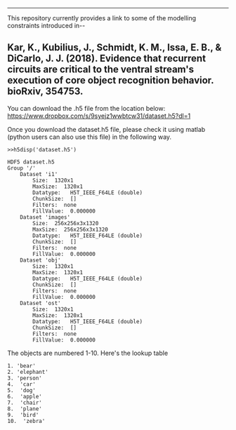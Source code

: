 
---
This repository currently provides a link to some of the modelling constraints introduced in--

Kar, K., Kubilius, J., Schmidt, K. M., Issa, E. B., & DiCarlo, J. J. (2018). Evidence that recurrent circuits are critical to the ventral stream's execution of core object recognition behavior. bioRxiv, 354753.
--- 
You can download the .h5 file from the location below:
https://www.dropbox.com/s/9syejz1wwbtcw31/dataset.h5?dl=1

Once you download the dataset.h5 file, 
please check it using matlab (python users can also use this file) in the following way.
```
>>h5disp('dataset.h5')
```
```
HDF5 dataset.h5 
Group '/' 
    Dataset 'i1' 
        Size:  1320x1
        MaxSize:  1320x1
        Datatype:   H5T_IEEE_F64LE (double)
        ChunkSize:  []
        Filters:  none
        FillValue:  0.000000
    Dataset 'images' 
        Size:  256x256x3x1320
        MaxSize:  256x256x3x1320
        Datatype:   H5T_IEEE_F64LE (double)
        ChunkSize:  []
        Filters:  none
        FillValue:  0.000000
    Dataset 'obj' 
        Size:  1320x1
        MaxSize:  1320x1
        Datatype:   H5T_IEEE_F64LE (double)
        ChunkSize:  []
        Filters:  none
        FillValue:  0.000000
    Dataset 'ost' 
        Size:  1320x1
        MaxSize:  1320x1
        Datatype:   H5T_IEEE_F64LE (double)
        ChunkSize:  []
        Filters:  none
        FillValue:  0.000000
```

The objects are numbered 1-10. Here's the lookup table
```
1. 'bear'
2. 'elephant'
3. 'person'
4.  'car'
5.  'dog'
6.  'apple'
7.  'chair'
8.  'plane'
9.  'bird'
10.  'zebra'
```
